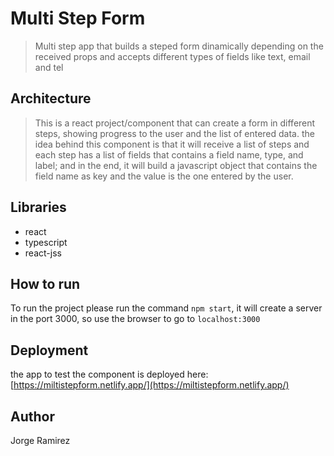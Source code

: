 # Multi Step Form

> Multi step app that builds a steped form dinamically depending on the received props and accepts different types of fields like text, email and tel

## Architecture

> This is a react project/component that can create a form in different steps, showing progress to the user and the list of entered data.
> the idea behind this component is that it will receive a list of steps and each step has a list of fields that contains a field name, type, and label; and in the end, it will build a javascript object that contains the field name as key and the value is the one entered by the user.

## Libraries

- react
- typescript
- react-jss

## How to run

To run the project please run the command `npm start`, it will create a server in the port 3000, so use the browser to go to `localhost:3000`

## Deployment

the app to test the component is deployed here: [https://miltistepform.netlify.app/](https://miltistepform.netlify.app/)

## Author

Jorge Ramirez
